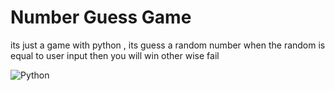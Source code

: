 # Number Guess Game
its just a game with python , 
its guess a random number when the random is equal to user input then you will win other wise fail

![Python](https://img.shields.io/badge/python-yellow?logo=python) 

